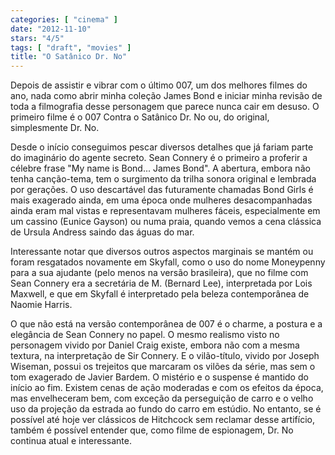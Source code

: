 ```yaml
---
categories: [ "cinema" ]
date: "2012-11-10"
stars: "4/5"
tags: [ "draft", "movies" ]
title: "O Satânico Dr. No"
---
```

Depois de assistir e vibrar com o último 007, um dos melhores filmes
do ano, nada como abrir minha coleção James Bond e iniciar minha
revisão de toda a filmografia desse personagem que parece nunca cair
em desuso. O primeiro filme é o 007 Contra o Satânico Dr. No ou,
do original, simplesmente Dr. No.

Desde o início conseguimos pescar diversos detalhes que já fariam
parte do imaginário do agente secreto. Sean Connery é o primeiro a
proferir a célebre frase "My name is Bond... James Bond". A abertura,
embora não tenha canção-tema, tem o surgimento da trilha sonora
original e lembrada por gerações. O uso descartável das futuramente
chamadas Bond Girls é mais exagerado ainda, em uma época onde mulheres
desacompanhadas ainda eram mal vistas e representavam mulheres fáceis,
especialmente em um cassino (Eunice Gayson) ou numa praia, quando vemos
a cena clássica de Ursula Andress saindo das águas do mar.

Interessante notar que diversos outros aspectos marginais se mantém
ou foram resgatados novamente em Skyfall, como o uso do nome Moneypenny
para a sua ajudante (pelo menos na versão brasileira), que no filme com
Sean Connery era a secretária de M. (Bernard Lee), interpretada por Lois
Maxwell, e que em Skyfall é interpretado pela beleza contemporânea de
Naomie Harris.

O que não está na versão contemporânea de 007 é o charme, a
postura e a elegância de Sean Connery no papel. O mesmo realismo visto
no personagem vivido por Daniel Craig existe, embora não com a mesma
textura, na interpretação de Sir Connery. E o vilão-título, vivido por
Joseph Wiseman, possui os trejeitos que marcaram os vilões da série,
mas sem o tom exagerado de Javier Bardem. O mistério e o suspense é
mantido do início ao fim. Existem cenas de ação moderadas e com os
efeitos da época, mas envelheceram bem, com exceção da perseguição
de carro e o velho uso da projeção da estrada ao fundo do carro
em estúdio. No entanto, se é possível até hoje ver clássicos de
Hitchcock sem reclamar desse artifício, também é possível entender
que, como filme de espionagem, Dr. No continua atual e interessante.

